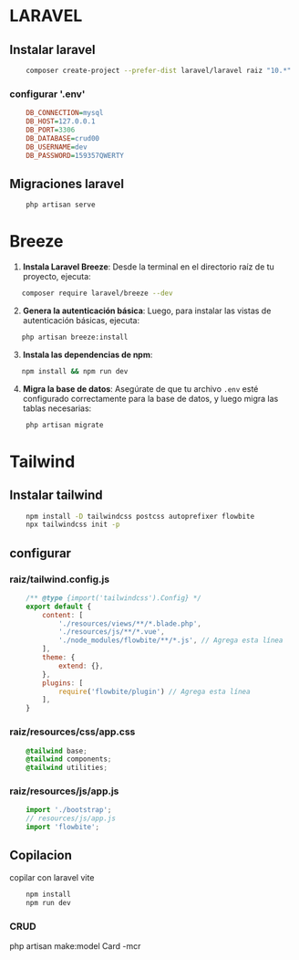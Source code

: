 # LARAVEL


## Instalar laravel
```bash
    composer create-project --prefer-dist laravel/laravel raiz "10.*"
```

### configurar '.env'
```ini
    DB_CONNECTION=mysql
    DB_HOST=127.0.0.1
    DB_PORT=3306
    DB_DATABASE=crud00
    DB_USERNAME=dev
    DB_PASSWORD=159357QWERTY
```

## Migraciones laravel
```bash
    php artisan serve
```

# Breeze

1. **Instala Laravel Breeze**:
   Desde la terminal en el directorio raíz de tu proyecto, ejecuta:
```bash
   composer require laravel/breeze --dev
```

2. **Genera la autenticación básica**:
   Luego, para instalar las vistas de autenticación básicas, ejecuta:
```bash
   php artisan breeze:install
```

3. **Instala las dependencias de npm**:
```bash
   npm install && npm run dev
```

4. **Migra la base de datos**:
   Asegúrate de que tu archivo `.env` esté configurado correctamente para la base de datos, y luego migra las tablas necesarias:
```bash
    php artisan migrate
```



# Tailwind


## Instalar tailwind
```bash
    npm install -D tailwindcss postcss autoprefixer flowbite
    npx tailwindcss init -p
```

## configurar


### raiz/tailwind.config.js
```js
    /** @type {import('tailwindcss').Config} */
    export default {
        content: [
            './resources/views/**/*.blade.php',
            './resources/js/**/*.vue',
            './node_modules/flowbite/**/*.js', // Agrega esta línea
        ],
        theme: {
            extend: {},
        },
        plugins: [
            require('flowbite/plugin') // Agrega esta línea
        ],
    }
```

### raiz/resources/css/app.css
```css
    @tailwind base;
    @tailwind components;
    @tailwind utilities;
```

### raiz/resources/js/app.js
```js
    import './bootstrap';
    // resources/js/app.js
    import 'flowbite';
```

## Copilacion
copilar con laravel vite

```bash
    npm install
    npm run dev
```

### CRUD

php artisan make:model Card -mcr

